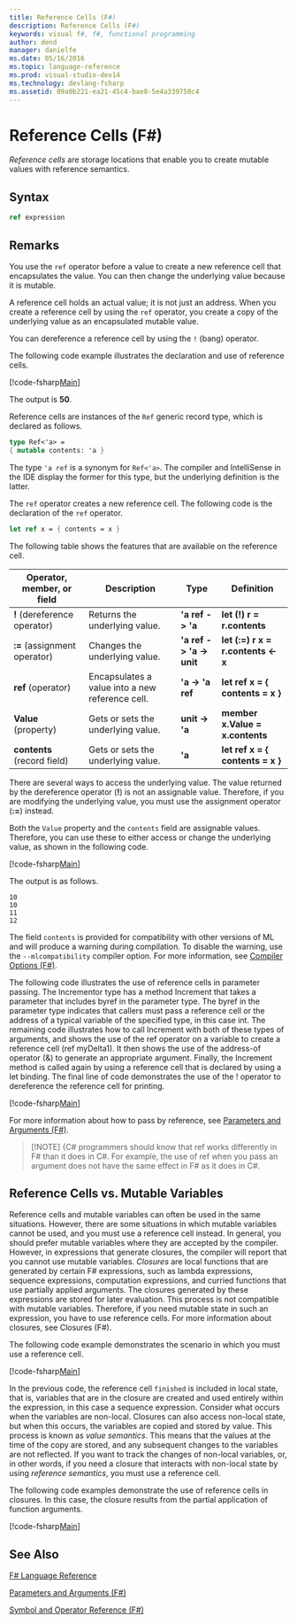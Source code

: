 ```yaml
---
title: Reference Cells (F#)
description: Reference Cells (F#)
keywords: visual f#, f#, functional programming
author: dend
manager: danielfe
ms.date: 05/16/2016
ms.topic: language-reference
ms.prod: visual-studio-dev14
ms.technology: devlang-fsharp
ms.assetid: 09a0b221-ea21-45c4-bae8-5e4a339750c4
---
```


# Reference Cells (F#)

*Reference cells* are storage locations that enable you to create mutable values with reference semantics.


## Syntax

```fsharp
ref expression
```

## Remarks
You use the `ref` operator before a value to create a new reference cell that encapsulates the value. You can then change the underlying value because it is mutable.

A reference cell holds an actual value; it is not just an address. When you create a reference cell by using the `ref` operator, you create a copy of the underlying value as an encapsulated mutable value.

You can dereference a reference cell by using the `!` (bang) operator.

The following code example illustrates the declaration and use of reference cells.

[!code-fsharp[Main](../../../samples/snippets/fslangref1/snippet2201.fs)]

The output is **50**.

Reference cells are instances of the `Ref` generic record type, which is declared as follows.

```fsharp
type Ref<'a> =
{ mutable contents: 'a }
```

The type `'a ref` is a synonym for `Ref<'a>`. The compiler and IntelliSense in the IDE display the former for this type, but the underlying definition is the latter.

The `ref` operator creates a new reference cell. The following code is the declaration of the `ref` operator.

```fsharp
let ref x = { contents = x }
```

The following table shows the features that are available on the reference cell.



|Operator, member, or field|Description|Type|Definition|
|--------------------------|-----------|----|----------|
|**!** (dereference operator)|Returns the underlying value.|**'a ref -&gt; 'a**|**let (!) r = r.contents**|
|**:=** (assignment operator)|Changes the underlying value.|**'a ref -&gt; 'a -&gt; unit**|**let (:=) r x = r.contents &lt;- x**|
|**ref** (operator)|Encapsulates a value into a new reference cell.|**'a -&gt; 'a ref**|**let ref x = { contents = x }**|
|**Value** (property)|Gets or sets the underlying value.|**unit -&gt; 'a**|**member x.Value = x.contents**|
|**contents** (record field)|Gets or sets the underlying value.|**'a**|**let ref x = { contents = x }**|
There are several ways to access the underlying value. The value returned by the dereference operator (**!**) is not an assignable value. Therefore, if you are modifying the underlying value, you must use the assignment operator (**:=**) instead.

Both the `Value` property and the `contents` field are assignable values. Therefore, you can use these to either access or change the underlying value, as shown in the following code.

[!code-fsharp[Main](../../../samples/snippets/fslangref1/snippet2203.fs)]

The output is as follows.

```
10
10
11
12
```

The field `contents` is provided for compatibility with other versions of ML and will produce a warning during compilation. To disable the warning, use the `--mlcompatibility` compiler option. For more information, see [Compiler Options &#40;F&#35;&#41;](Compiler-Options-%5BFSharp%5D.md).

The following code illustrates the use of reference cells in parameter passing. The Incrementor type has a method Increment that takes a parameter that includes byref in the parameter type. The byref in the parameter type indicates that callers must pass a reference cell or the address of a typical variable of the specified type, in this case int. The remaining code illustrates how to call Increment with both of these types of arguments, and shows the use of the ref operator on a variable to create a reference cell (ref myDelta1). It then shows the use of the address-of operator (&amp;) to generate an appropriate argument. Finally, the Increment method is called again by using a reference cell that is declared by using a let binding. The final line of code demonstrates the use of the ! operator to dereference the reference cell for printing.

[!code-fsharp[Main](../../../samples/snippets/fslangref1/snippet2204.fs)]

For more information about how to pass by reference, see [Parameters and Arguments &#40;F&#35;&#41;](Parameters-and-Arguments-%5BFSharp%5D.md).

>[!NOTE] {C# programmers should know that ref works differently in F# than it does in C#. For example, the use of ref when you pass an argument does not have the same effect in F# as it does in C#.

## Reference Cells vs. Mutable Variables
Reference cells and mutable variables can often be used in the same situations. However, there are some situations in which mutable variables cannot be used, and you must use a reference cell instead. In general, you should prefer mutable variables where they are accepted by the compiler. However, in expressions that generate closures, the compiler will report that you cannot use mutable variables. *Closures* are local functions that are generated by certain F# expressions, such as lambda expressions, sequence expressions, computation expressions, and curried functions that use partially applied arguments. The closures generated by these expressions are stored for later evaluation. This process is not compatible with mutable variables. Therefore, if you need mutable state in such an expression, you have to use reference cells. For more information about closures, see Closures (F#).

The following code example demonstrates the scenario in which you must use a reference cell.

[!code-fsharp[Main](../../../samples/snippets/fslangref1/snippet2205.fs)]

In the previous code, the reference cell `finished` is included in local state, that is, variables that are in the closure are created and used entirely within the expression, in this case a sequence expression. Consider what occurs when the variables are non-local. Closures can also access non-local state, but when this occurs, the variables are copied and stored by value. This process is known as *value semantics*. This means that the values at the time of the copy are stored, and any subsequent changes to the variables are not reflected. If you want to track the changes of non-local variables, or, in other words, if you need a closure that interacts with non-local state by using *reference semantics*, you must use a reference cell.

The following code examples demonstrate the use of reference cells in closures. In this case, the closure results from the partial application of function arguments.

[!code-fsharp[Main](../../../samples/snippets/fslangref1/snippet2207.fs)]

## See Also
[F&#35; Language Reference](FSharp-Language-Reference.md)

[Parameters and Arguments &#40;F&#35;&#41;](Parameters-and-Arguments-%5BFSharp%5D.md)

[Symbol and Operator Reference &#40;F&#35;&#41;](Symbol-and-Operator-Reference-%5BFSharp%5D.md)
